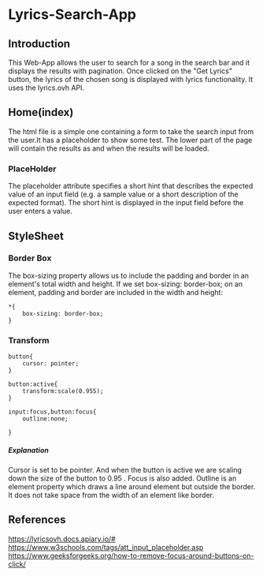 # Lyrics-Search-App

## Introduction

This Web-App allows the user to search for a song in the search bar and it displays the results with pagination. Once clicked on the "Get Lyrics" button, the lyrics of the chosen song is displayed with lyrics functionality. It uses the lyrics.ovh API.

## Home(index)

The html file is a simple one containing a form to take the search input from the user.It has a placeholder to show some test. The lower part of the page will contain the results as and when the results will be loaded.

### PlaceHolder

The placeholder attribute specifies a short hint that describes the expected value of an input field (e.g. a sample value or a short description of the expected format).
The short hint is displayed in the input field before the user enters a value.

## StyleSheet

### Border Box

The box-sizing property allows us to include the padding and border in an element's total width and height.
If we set box-sizing: border-box; on an element, padding and border are included in the width and height:

```
*{
	box-sizing: border-box;
}

```

### Transform
```
button{
	cursor: pointer;
}

button:active{
	transform:scale(0.955);
}

input:focus,button:focus{
	outline:none;

}

```
##### Explanation

Cursor is set to be pointer. And when the button is active we are scaling down the size of the button to 0.95 . Focus is also added. Outline is an element property which draws a line around element but outside the border. It does not take space from the width of an element like border.

## References

https://lyricsovh.docs.apiary.io/#
https://www.w3schools.com/tags/att_input_placeholder.asp
https://www.geeksforgeeks.org/how-to-remove-focus-around-buttons-on-click/
